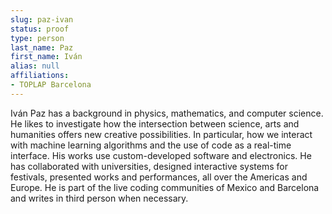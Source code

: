 ```yaml
---
slug: paz-ivan
status: proof
type: person
last_name: Paz
first_name: Iván
alias: null
affiliations:
- TOPLAP Barcelona
---
```


Iván Paz has a background in physics, mathematics, and computer science. He likes to investigate how the intersection between science, arts and humanities offers new creative possibilities. In particular, how we interact with machine learning algorithms and the use of code as a real-time interface. His works use custom-developed software and electronics. He has collaborated with universities, designed interactive systems for festivals, presented works and performances, all over the Americas and Europe. He is part of the live coding communities of Mexico and Barcelona and writes in third person when necessary.
